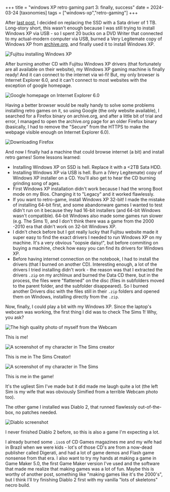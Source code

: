 +++
title =  "windows XP retro gaming part 3: finally, success"
date = 2024-03-24
[taxonomies]
tags = ["windows-xp","retro-gaming"]
+++


After [last post](/posts/windows-xp-adventure-2/), I decided on replacing the SSD with a Sata driver of 1 TB. Long-story short, this wasn't enough because I was still trying to install Windows XP via USB - so I spent 20 bucks on a DVD Writer that connected to my actual-modern computer via USB, burned a Very Legitemate copy of Windows XP from [archive.org](https://archive.org), and finally used it to install Windows XP.

![Fujitsu installing Windows XP](installing-windows.png)

After burning another CD with Fujitsu Windows XP drivers (that fortunately are all available on their website), my Windows XP gaming machine is finally ready! And it can connect to the internet via wi-fi! But, my only browser is Internet Explorer 6.0, and it can't connect to most websites with the exception of google homepage.

![Google homepage on Internet Explorer 6.0](google-on-ie.png)

Having a better browser would be really handy to solve some problems installing retro games on it, so using Google (the only website available), I searched for a Firefox binary on archive.org, and after a little bit of trial and error, I managed to open the archive.org page for an older Firefox binary (basically, I had to remove the "Secure" from the HTTPS to make the webpage visible enough on Internet Explorer 6.0).

![Downloading Firefox](downloading-firefox.png)

And now I finally had a machine that could browse internet (a bit) and install retro games! Some lessons learned:

- Installing Windows XP on SSD is hell. Replace it with a <2TB Sata HDD.
- Installing Windows XP via USB is hell. Burn a (Very Legitemate) copy of Windows XP installer on a CD. You'll also get to hear the CD burning grinding song of ages.
- First Windows XP installation didn't work because I had the wrong Boot mode on my Bios. Changing it to "Legacy" and it worked flawlessly.
- If you want to retro-game, install Windows XP 32-bit! I made the mistake of installing 64-bit first, and some abandonware games I wanted to test didn't run on it because they had 16-bit installers (and 64-bit Windows wasn't compatible). 64-bit Windows also made some games run slower (e.g. The Sims 1), and I don't think there was a game from the 2000 -2010 era that didn't work on 32-bit Windows XP.
- I didn't check before but I got really lucky that Fujitsu website made it super easy to find the exact drivers I needed to run Windows XP on my machine. It's a very obvious "oopsie daisy!", but before commiting on buying a machine, check how easy you can find its drivers for Windows XP.
- Before having internet connection on the notebook, I had to install the drivers (that I burned on another CD). Interesting enough, a lot of the drivers I tried installing didn't work - the reason was that I extracted the drivers `.zip` on my archlinux and burned the Data CD there, but in the process, the files were "flattened" on the disc (files in subfolders moved to the parent folder, and the subfolder disappeared). So I burned another Drivers disc with the files still in their `.zip` folders and opened them on Windows, installing directly from the `.zip`.

Now, finally, I could play a bit with my Windows XP. Since the laptop's webcam was working, the first thing I did was to check The Sims 1! Why, you ask?

![The high quality photo of myself from the Webcam](me-webcam.png)

This is me!

![A screenshot of my character in The Sims creator](thesimscreator.png)

This is me in The Sims Creator!

![A screenshot of my character in The Sims](thesims.png)

This is me in the game!

It's the ugliest Sim I've made but it did made me laugh quite a lot (the left Sim is my wife that was obviously Simified from a terrible Webcam photo too).

The other game I installed was Diablo 2, that runned flawlessly out-of-the-box, no patches needed.

![Diablo screenshot](diablo2.png)

I never finished Diablo 2 before, so this is also a game I'm expecting a lot.

I already burned  some `.iso`s of CD Games magazines me and my wife had in Brazil when we were kids - lot's of those CD's are from a now-dead publisher called Digerati, and had a lot of game demos and Flash game nonsense from that era. I also want to try my hands at making a game in Game Maker 5.0, the first Game Maker version I've used and the software that made me realize that making games was a lot of fun. Maybe this is worthy of another post, something like "making games like it's the 2000's", but I think I'll try finishing Diablo 2 first with my vanilla "lots of skeletons" necro build.
